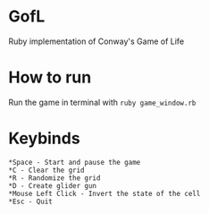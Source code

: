 # GofL
Ruby implementation of Conway's Game of Life
# How to run
Run the game in terminal with
`ruby game_window.rb`
# Keybinds
    *Space - Start and pause the game
    *C - Clear the grid
    *R - Randomize the grid
    *D - Create glider gun
    *Mouse Left Click - Invert the state of the cell
    *Esc - Quit
